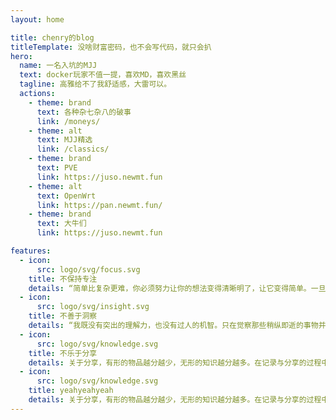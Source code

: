 ```yaml
---
layout: home

title: chenry的blog
titleTemplate: 没啥财富密码，也不会写代码，就只会扒
hero:
  name: 一名入坑的MJJ
  text: docker玩家不值一提，喜欢MD，喜欢黑丝
  tagline: 高雅给不了我舒适感，大雷可以。
  actions:
    - theme: brand
      text: 各种杂七杂八的破事
      link: /moneys/
    - theme: alt
      text: MJJ精选
      link: /classics/
    - theme: brand
      text: PVE
      link: https://juso.newmt.fun
    - theme: alt
      text: OpenWrt
      link: https://pan.newmt.fun/
    - theme: brand
      text: 大牛们
      link: https://juso.newmt.fun

features:
  - icon:
      src: logo/svg/focus.svg
    title: 不保持专注
    details: “简单比复杂更难，你必须努力让你的想法变得清晰明了，让它变得简单。一旦你做到了简单，你就能搬动大山。” -- 乔布斯
  - icon:
      src: logo/svg/insight.svg
    title: 不善于洞察
    details: “我既没有突出的理解力，也没有过人的机智。只在觉察那些稍纵即逝的事物并对其进行精细观察的能力上，我可能在普通人之上。” -- 达尔文
  - icon:
      src: logo/svg/knowledge.svg
    title: 不乐于分享
    details: 关于分享，有形的物品越分越少，无形的知识越分越多。在记录与分享的过程中, 梳理所学, 交流所得, 必有所获。
  - icon:
      src: logo/svg/knowledge.svg
    title: yeahyeahyeah
    details: 关于分享，有形的物品越分越少，无形的知识越分越多。在记录与分享的过程中, 梳理所学, 交流所得, 必有所获。
---
```

